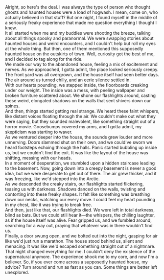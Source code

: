 Alright, so here's the deal. I was always the type of person who thought ghosts and haunted houses were a load of hogwash. I mean, come on, who actually believed in that stuff? But one night, I found myself in the middle of a seriously freaky experience that made me question everything I thought I knew.  
It all started when me and my buddies were shooting the breeze, talking about all things spooky and paranormal. We were swapping stories about haunted houses and weird encounters, and I couldn't help but roll my eyes at the whole thing. But then, one of them mentioned this supposedly haunted house on the outskirts of town. Well, curiosity got the best of me, and I decided to tag along for the ride.  
We made our way to the abandoned house, feeling a mix of excitement and nerves. As we approached, I gotta admit, the place looked seriously creepy. The front yard was all overgrown, and the house itself had seen better days. The air around us turned chilly, and an eerie silence settled in.  
With our hearts pounding, we stepped inside, the floorboards creaking under our weight. The inside was a mess, with peeling wallpaper and broken furniture scattered about. We shone our flashlights around, casting these weird, elongated shadows on the walls that sent shivers down our spines.  
And then, things started getting real strange. We heard these faint whispers, like distant voices floating through the air. We couldn't make out what they were saying, but they sounded malevolent, like something straight out of a horror movie. Goosebumps covered my arms, and I gotta admit, my skepticism was starting to waver.  
As we ventured deeper into the house, the sounds grew louder and more unnerving. Doors slammed shut on their own, and we could've sworn we heard footsteps echoing through the halls. Panic started bubbling up inside us, but we couldn't find the exit. It was like the layout of the house was shifting, messing with our heads.  
In a moment of desperation, we stumbled upon a hidden staircase leading to the basement. Now, going down into a creepy basement is never a good idea, but we were desperate to get out of there. The air grew thicker, and it was freezing, like we'd stepped into the Arctic.  
As we descended the creaky stairs, our flashlights started flickering, teasing us with darkness. Shadows danced on the walls, twisting and contorting into these freaky shapes. It felt like something was breathing down our necks, watching our every move. I could feel my heart pounding in my chest, like it was trying to break free.  
And then, just like that, our flashlights died. We were left in total darkness, blind as bats. But we could still hear it—the whispers, the chilling laughter, as if the house itself was alive. Fear gripped us, and we fumbled around, searching for a way out, praying that whatever was in there wouldn't find us.  
Finally, a door swung open, and we bolted out into the night, gasping for air like we'd just run a marathon. The house stood behind us, silent and menacing. It was like we'd escaped something straight out of a nightmare.  
That night changed everything for me. I couldn't deny the existence of the supernatural anymore. The experience shook me to my core, and now I'm a believer. So, if you ever come across a supposedly haunted house, my advice? Turn around and run as fast as you can. Some things are better left unexplored.